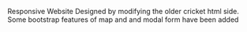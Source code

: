  Responsive Website Designed by modifying the older cricket html side.
Some bootstrap features of map and and modal form have been added
